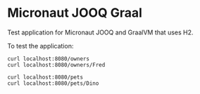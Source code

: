 # Micronaut JOOQ Graal #

Test application for Micronaut JOOQ and GraalVM that uses H2.

To test the application:

```
curl localhost:8080/owners
curl localhost:8080/owners/Fred

curl localhost:8080/pets
curl localhost:8080/pets/Dino
```
